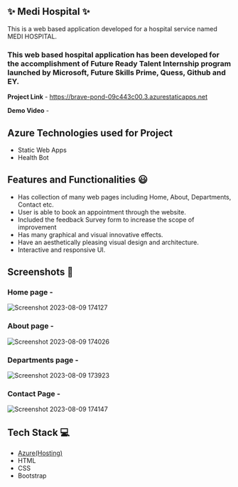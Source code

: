 ## ✨ Medi Hospital ✨

This is a web based application developed for a hospital service named MEDI HOSPITAL.

### This web based hospital application has been developed for the accomplishment of Future Ready Talent Internship program launched by Microsoft, Future Skills Prime, Quess, Github and EY.


**Project Link** - https://brave-pond-09c443c00.3.azurestaticapps.net


**Demo Video** -  

## Azure Technologies used for Project

- Static Web Apps
- Health Bot

## Features and Functionalities 😃

- Has collection of many web pages including Home, About, Departments, Contact etc.
- User is able to book an appointment through the website.
- Included the feedback Survey form to increase the scope of improvement 
- Has many graphical and visual innovative effects.
- Have an aesthetically pleasing visual design and architecture.
- Interactive and responsive UI. 

## Screenshots 📸

### Home page -   

![Screenshot 2023-08-09 174127](https://github.com/BHimaja14/himafrtproject/assets/129165137/ab923ec5-b2d7-4fe9-a4bc-754db89044dd)

### About page -

![Screenshot 2023-08-09 174026](https://github.com/BHimaja14/himafrtproject/assets/129165137/8cfc05f4-5af2-4203-b409-cafb6129e6f2)

### Departments page -

![Screenshot 2023-08-09 173923](https://github.com/BHimaja14/himafrtproject/assets/129165137/f2335fcc-0d89-4783-8024-0f7b5e7edaab)

### Contact Page -

![Screenshot 2023-08-09 174147](https://github.com/BHimaja14/himafrtproject/assets/129165137/55bb9410-e8e8-411a-9f26-29d75ba2da7e)

## Tech Stack 💻

- [Azure(Hosting)](https://azure.microsoft.com/en-in/features/azure-portal/)
- HTML
- CSS
- Bootstrap
